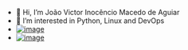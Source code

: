 - 👋 Hi, I’m João Victor Inocêncio Macedo de Aguiar
- 👀 I’m interested in Python, Linux and DevOps
- [![image](https://img.shields.io/badge/LinkedIn-0077B5?style=for-the-badge&logo=linkedin&logoColor=white)](https://www.linkedin.com/in/macedo-dev/)
- [![image](https://img.shields.io/badge/Gmail-D14836?style=for-the-badge&logo=gmail&logoColor=white)](mailto:macdjoao@gmail.com)

<!---
macdjoao/macdjoao is a ✨ special ✨ repository because its `README.md` (this file) appears on your GitHub profile.
You can click the Preview link to take a look at your changes.
--->
